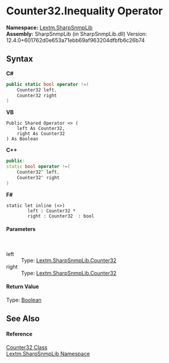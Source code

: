 # Counter32.Inequality Operator 
 

**Namespace:**&nbsp;<a href="N_Lextm_SharpSnmpLib">Lextm.SharpSnmpLib</a><br />**Assembly:**&nbsp;SharpSnmpLib (in SharpSnmpLib.dll) Version: 12.4.0+601762d0e653a71ebb69af963204dfbfb6c26b74

## Syntax

**C#**<br />
``` C#
public static bool operator !=(
	Counter32 left,
	Counter32 right
)
```

**VB**<br />
``` VB
Public Shared Operator <> ( 
	left As Counter32,
	right As Counter32
) As Boolean
```

**C++**<br />
``` C++
public:
static bool operator !=(
	Counter32^ left, 
	Counter32^ right
)
```

**F#**<br />
``` F#
static let inline (<>)
        left : Counter32 * 
        right : Counter32  : bool
```


#### Parameters
&nbsp;<dl><dt>left</dt><dd>Type: <a href="T_Lextm_SharpSnmpLib_Counter32">Lextm.SharpSnmpLib.Counter32</a><br /></dd><dt>right</dt><dd>Type: <a href="T_Lextm_SharpSnmpLib_Counter32">Lextm.SharpSnmpLib.Counter32</a><br /></dd></dl>

#### Return Value
Type: <a href="https://docs.microsoft.com/dotnet/api/system.boolean" target="_blank" rel="noopener noreferrer">Boolean</a>

## See Also


#### Reference
<a href="T_Lextm_SharpSnmpLib_Counter32">Counter32 Class</a><br /><a href="N_Lextm_SharpSnmpLib">Lextm.SharpSnmpLib Namespace</a><br />